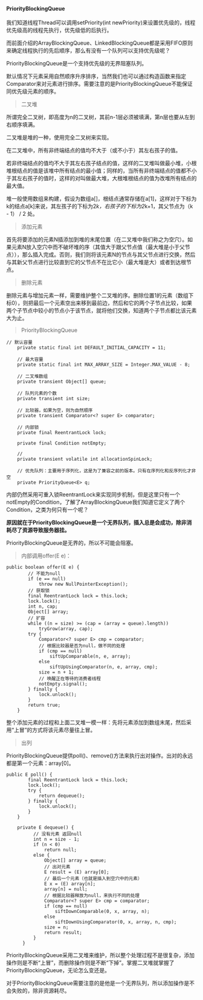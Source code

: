 #### PriorityBlockingQueue

我们知道线程Thread可以调用setPriority(int newPriority)来设置优先级的，线程优先级高的线程先执行，优先级低的后执行。

而前面介绍的ArrayBlockingQueue、LinkedBlockingQueue都是采用FIFO原则来确定线程执行的先后顺序，那么有没有一个队列可以支持优先级呢？

PriorityBlockingQueue是一个支持优先级的无界阻塞队列。

默认情况下元素采用自然顺序升序排序，当然我们也可以通过构造函数来指定Comparator来对元素进行排序。需要注意的是PriorityBlockingQueue不能保证同优先级元素的顺序。

> 二叉堆

所谓完全二叉树，即高度为n的二叉树，其前n-1层必须被填满，第n层也要从左到右顺序填满。

二叉堆是堆的一种，使用完全二叉树来实现。

在二叉堆中，所有非终端结点的值均不大于（或不小于）其左右孩子的值。

若非终端结点的值均不大于其左右孩子结点的值，这样的二叉堆叫做最小堆，小根堆根结点的值是该堆中所有结点的最小值；同样的，当所有非终端结点的值都不小于其左右孩子的值时，这样的对叫做最大堆，大根堆根结点的值为改堆所有结点的最大值。

堆一般使用数组来构建，假设为数组a[]，根结点通常存储在a[1]，这样对于下标为k的结点a[k]来说，其左孩子的下标为2*k，右孩子的下标为2*k+1，其父节点为（k - 1） / 2 处。

> 添加元素

首先将要添加的元素N插添加到堆的末尾位置（在二叉堆中我们称之为空穴）。如果元素N放入空穴中而不破坏堆的序（其值大于跟父节点值（最大堆是小于父节点）），那么插入完成。否则，我们则将该元素N的节点与其父节点进行交换，然后与其新父节点进行比较直到它的父节点不在比它小（最大堆是大）或者到达根节点。

> 删除元素

删除元素与增加元素一样，需要维护整个二叉堆的序。删除位置1的元素（数组下标0），则把最后一个元素空出来移到最前边，然后和它的两个子节点比较，如果两个子节点中较小的节点小于该节点，就将他们交换，知道两个子节点都比该元素大为止。

> PriorityBlockingQueue

```
// 默认容量
    private static final int DEFAULT_INITIAL_CAPACITY = 11;

    // 最大容量
    private static final int MAX_ARRAY_SIZE = Integer.MAX_VALUE - 8;

    // 二叉堆数组
    private transient Object[] queue;

    // 队列元素的个数
    private transient int size;

    // 比较器，如果为空，则为自然顺序
    private transient Comparator<? super E> comparator;

    // 内部锁
    private final ReentrantLock lock;

    private final Condition notEmpty;

    //
    private transient volatile int allocationSpinLock;

    // 优先队列：主要用于序列化，这是为了兼容之前的版本。只有在序列化和反序列化才非空
    private PriorityQueue<E> q;
```

内部仍然采用可重入锁ReentrantLock来实现同步机制，但是这里只有一个notEmpty的Condition，了解了ArrayBlockingQueue我们知道它定义了两个Condition，之类为何只有一个呢？

**原因就在于PriorityBlockingQueue是一个无界队列，插入总是会成功，除非消耗尽了资源导致服务器挂。**

PriorityBlockingQueue是无界的，所以不可能会阻塞。

> 内部调用offer(E e)：
```
public boolean offer(E e) {
        // 不能为null
        if (e == null)
            throw new NullPointerException();
        // 获取锁
        final ReentrantLock lock = this.lock;
        lock.lock();
        int n, cap;
        Object[] array;
        // 扩容
        while ((n = size) >= (cap = (array = queue).length))
            tryGrow(array, cap);
        try {
            Comparator<? super E> cmp = comparator;
            // 根据比较器是否为null，做不同的处理
            if (cmp == null)
                siftUpComparable(n, e, array);
            else
                siftUpUsingComparator(n, e, array, cmp);
            size = n + 1;
            // 唤醒正在等待的消费者线程
            notEmpty.signal();
        } finally {
            lock.unlock();
        }
        return true;
    }
```
整个添加元素的过程和上面二叉堆一模一样：先将元素添加到数组末尾，然后采用“上冒”的方式将该元素尽量往上冒。

> 出列

PriorityBlockingQueue提供poll()、remove()方法来执行出对操作。出对的永远都是第一个元素：array[0]。
```
public E poll() {
        final ReentrantLock lock = this.lock;
        lock.lock();
        try {
            return dequeue();
        } finally {
            lock.unlock();
        }
    }

    private E dequeue() {
          // 没有元素 返回null
          int n = size - 1;
          if (n < 0)
              return null;
          else {
              Object[] array = queue;
              // 出对元素
              E result = (E) array[0];
              // 最后一个元素（也就是插入到空穴中的元素）
              E x = (E) array[n];
              array[n] = null;
              // 根据比较器释放为null，来执行不同的处理
              Comparator<? super E> cmp = comparator;
              if (cmp == null)
                  siftDownComparable(0, x, array, n);
              else
                  siftDownUsingComparator(0, x, array, n, cmp);
              size = n;
              return result;
          }
      }
```

PriorityBlockingQueue采用二叉堆来维护，所以整个处理过程不是很复杂，添加操作则是不断“上冒”，而删除操作则是不断“下掉”。掌握二叉堆就掌握了PriorityBlockingQueue，无论怎么变还是。

对于PriorityBlockingQueue需要注意的是他是一个无界队列，所以添加操作是不会失败的，除非资源耗尽。

